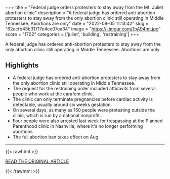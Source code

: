 +++
title = "Federal judge orders protesters to stay away from the Mt. Juliet abortion clinic"
description = "A federal judge has ordered anti-abortion protesters to stay away from the only abortion clinic still operating in Middle Tennessee. Abortions are only"
date = "2022-08-05 11:13:42"
slug = "62ecfb43b31717e4ce07ea34"
image = "https://i.imgur.com/1pA94mt.jpg"
score = "1702"
categories = ['juliet', 'building', 'restraining']
+++

A federal judge has ordered anti-abortion protesters to stay away from the only abortion clinic still operating in Middle Tennessee. Abortions are only

## Highlights

- A federal judge has ordered anti-abortion protesters to stay away from the only abortion clinic still operating in Middle Tennessee.
- The request for the restraining order included affidavits from several people who work at the carafem clinic.
- The clinic can only terminate pregnancies before cardiac activity is detectable, usually around six weeks gestation.
- On several days, as many as 150 people were protesting outside the clinic, which is run by a national nonprofit.
- Four people were also arrested last week for trespassing at the Planned Parenthood clinic in Nashville, where it's no longer performing abortions.
- The full abortion ban takes effect on Aug.

---

{{< rawhtml >}}
  <p class="article-category">
    <a target="_blank" href="https://wpln.org/post/federal-judge-orders-protesters-to-stay-away-from-the-mt-juliet-abortion-clinic/">READ THE ORIGINAL ARTICLE</a>
  </p>
{{< /rawhtml >}}
